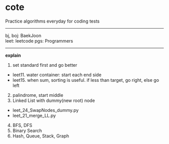 # cote
Practice algorithms everyday for coding tests
***
bj, boj: BaekJoon  
leet: leetcode
pgs: Programmers
***
**explain**  
1. set standard first and go better
  - leet11. water container: start each end side
  - leet15. when sum, sorting is useful. if less than target, go right, else go left
2. palindrome, start middle
3. Linked List with dummy(new root) node
  - leet_24_SwapNodes_dummy.py
  - leet_21_merge_LL.py
4. BFS, DFS
5. Binary Search
6. Hash, Queue, Stack, Graph
